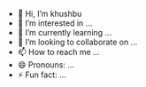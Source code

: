 - 👋 Hi, I’m khushbu
- 👀 I’m interested in ...
- 🌱 I’m currently learning ...
- 💞️ I’m looking to collaborate on ...
- 📫 How to reach me ...
- 😄 Pronouns: ...
- ⚡ Fun fact: ...

<!---
khushbu2722/khushbu2722 is a ✨ special ✨ repository because its `README.md` (this file) appears on your GitHub profile.
You can click the Preview link to take a look at your changes.
--->
